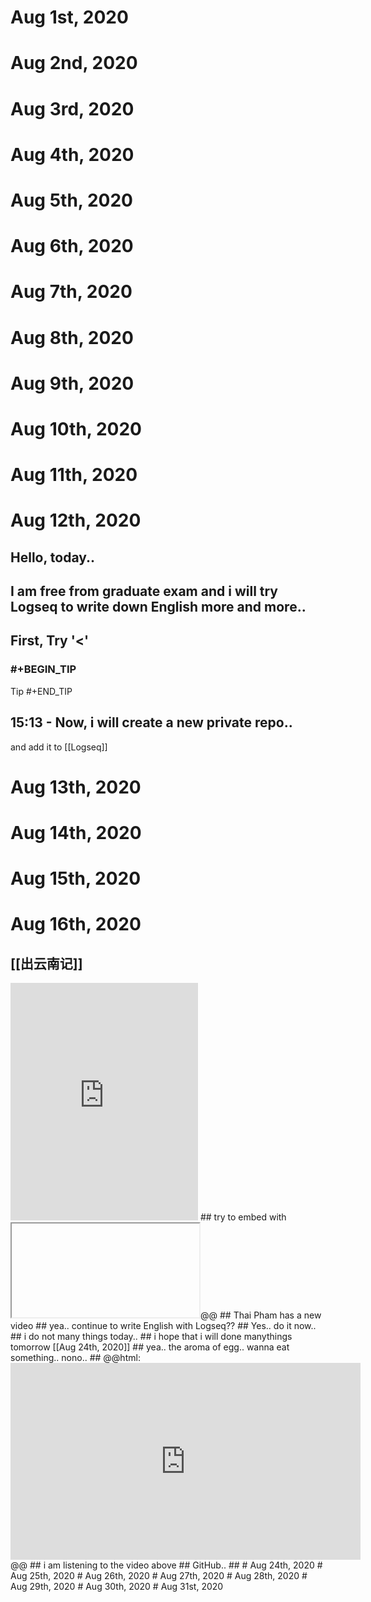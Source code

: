 # Aug 1st, 2020
# Aug 2nd, 2020
# Aug 3rd, 2020
# Aug 4th, 2020
# Aug 5th, 2020
# Aug 6th, 2020
# Aug 7th, 2020
# Aug 8th, 2020
# Aug 9th, 2020
# Aug 10th, 2020
# Aug 11th, 2020
# Aug 12th, 2020
## Hello, today..
## I am free from graduate exam and i will try Logseq to write down English more and more..
## First, Try '<'
### #+BEGIN_TIP
Tip
#+END_TIP
## 15:13 - Now, i will create a new private repo..
and add it to [[Logseq]]
# Aug 13th, 2020
# Aug 14th, 2020
# Aug 15th, 2020
# Aug 16th, 2020
## [[出云南记]]
<iframe src="https://open.spotify.com/embed/album/0F9ko1wFdEq0zzDRYxUFks" width="300" height="380" frameborder="0" allowtransparency="true" allow="encrypted-media"></iframe>
## try to embed with <iframe>
## [:img.small {:src "https://logseq.com/static/img/logo.png"}] [[Logseq]]
## What is love?
## idk
## lmk if you know
## i am so tired
## i want to sleep now..
## 13:40.. my sleep í not good .. but enough
# Aug 17th, 2020
# Aug 18th, 2020
# Aug 19th, 2020
# Aug 20th, 2020
# Aug 21st, 2020
# Aug 22nd, 2020
# Aug 23rd, 2020
## OK.. all is alright
## @@html: <iframe width="560" height="315" src="https://www.youtube.com/embed/2SPTWg-BAcM" frameborder="0" allow="accelerometer; autoplay; encrypted-media; gyroscope; picture-in-picture" allowfullscreen></iframe>@@
## Thai Pham has a new video
## yea.. continue to write English with Logseq??
## Yes.. do it now..
## i do not many things today..
## i hope that i will done manythings tomorrow [[Aug 24th, 2020]]
## yea.. the aroma of egg.. wanna eat something.. nono..
## @@html: <iframe width="560" height="315" src="https://www.youtube.com/embed/Erq4iCaxasU" frameborder="0" allow="accelerometer; autoplay; encrypted-media; gyroscope; picture-in-picture" allowfullscreen></iframe>@@
## i am listening to the video above
## GitHub..
##
# Aug 24th, 2020
# Aug 25th, 2020
# Aug 26th, 2020
# Aug 27th, 2020
# Aug 28th, 2020
# Aug 29th, 2020
# Aug 30th, 2020
# Aug 31st, 2020
